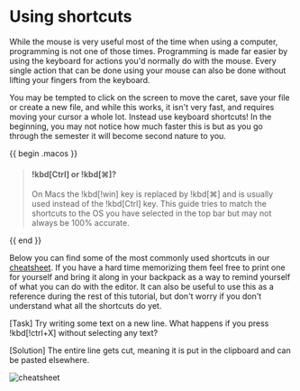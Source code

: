 # Using shortcuts

<!-- > Before starting you might want to download a project from the introductory course. -->

While the mouse is very useful most of the time when using a computer,
programming is not one of those times. Programming is made far easier by using
the keyboard for actions you'd normally do with the mouse. Every single action
that can be done using your mouse can also be done without lifting your fingers
from the keyboard.

You may be tempted to click on the screen to move the caret, save your file or create a new file, and while this works, it isn't very fast, and requires
moving your cursor a whole lot. Instead use keyboard shortcuts! In the
beginning, you may not notice how much faster this is but as you go through the
semester it will become second nature to you.

{{ begin .macos }} 
> #### !kbd[Ctrl] or !kbd[⌘]?
>
> On Macs the !kbd[!win] key is replaced by !kbd[⌘] and is usually used instead of the !kbd[Ctrl] key. This guide tries to match the shortcuts to the OS you have selected in the top bar but may not always be 100% accurate.

{{ end }}

Below you can find some of the most commonly used shortcuts in our [cheatsheet](../../Assets/cli_editor_cheatsheet.pdf). If you have a hard time memorizing them feel free to print one for yourself and bring it along in your backpack as a way to remind yourself of what you can do with the editor. It can also be useful to use this as a reference during the rest of this tutorial, but don't worry if you don't understand what all the shortcuts do yet.

[Task]
Try writing some text on a new line. What happens if you press !kbd[!ctrl+X] without selecting any text?

[Solution]
The entire line gets cut, meaning it is put in the clipboard and can be pasted elsewhere.

![cheatsheet](/Assets/editor/cli_editor_cheatsheet.png)

